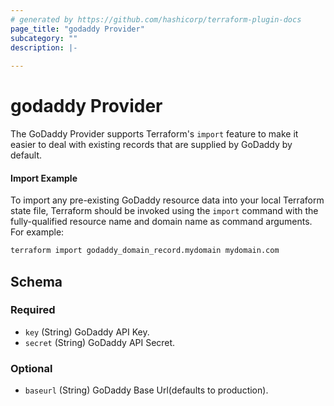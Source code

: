 ```yaml
---
# generated by https://github.com/hashicorp/terraform-plugin-docs
page_title: "godaddy Provider"
subcategory: ""
description: |-
  
---
```


# godaddy Provider





<!-- schema generated by tfplugindocs -->
The GoDaddy Provider supports Terraform's `import` feature to make it easier to deal with existing records that are supplied by GoDaddy by default.

#### Import Example

To import any pre-existing GoDaddy resource data into your local Terraform state file, Terraform should be invoked using the `import` command with the fully-qualified resource name and domain name as command arguments. For example:

```bash
terraform import godaddy_domain_record.mydomain mydomain.com
```

## Schema

### Required

- `key` (String) GoDaddy API Key.
- `secret` (String) GoDaddy API Secret.

### Optional

- `baseurl` (String) GoDaddy Base Url(defaults to production).
